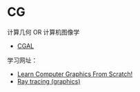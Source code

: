 # CG

计算几何 OR 计算机图像学

- [CGAL](https://www.cgal.org)

学习网址：
- [Learn Computer Graphics From Scratch!](https://www.scratchapixel.com)
- [Ray tracing (graphics)](https://en.wikipedia.org/wiki/Ray_tracing_(graphics))












